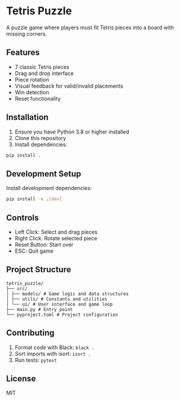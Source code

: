 # Tetris Puzzle

A puzzle game where players must fit Tetris pieces into a board with missing corners.

## Features

- 7 classic Tetris pieces
- Drag and drop interface
- Piece rotation
- Visual feedback for valid/invalid placements
- Win detection
- Reset functionality

## Installation

1. Ensure you have Python 3.8 or higher installed
2. Clone this repository
3. Install dependencies:
```bash
pip install .
```

## Development Setup

Install development dependencies:

```bash
pip install -e .[dev]
```

## Controls

- Left Click: Select and drag pieces
- Right Click: Rotate selected piece
- Reset Button: Start over
- ESC: Quit game

## Project Structure

```
tetris_puzzle/
├── src/
│ ├── models/ # Game logic and data structures
│ ├── utils/ # Constants and utilities
│ └── ui/ # User interface and game loop
├── main.py # Entry point
└── pyproject.toml # Project configuration
```

## Contributing

1. Format code with Black: `black .`
2. Sort imports with isort: `isort .`
3. Run tests: `pytest`

## License

MIT